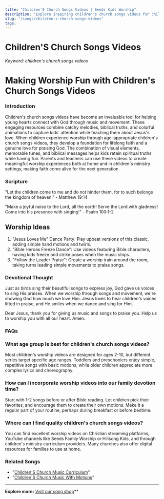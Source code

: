 ```yaml
---
title: "Children'S Church Songs Videos | Seeds Kids Worship"
description: "Explore inspiring children's church songs videos for children's worship and faith development. Biblical music resources for families and ministry."
slug: "/songs/children-s-church-songs-videos"
tags:
---
```


# Children'S Church Songs Videos

_Keyword: children's church songs videos_

# Making Worship Fun with Children's Church Songs Videos

### Introduction
Children's church songs videos have become an invaluable tool for helping young hearts connect with God through music and movement. These engaging resources combine catchy melodies, biblical truths, and colorful animations to capture kids' attention while teaching them about Jesus's love. When children experience worship through age-appropriate children's church songs videos, they develop a foundation for lifelong faith and a genuine love for praising God. The combination of visual elements, memorable tunes, and biblical messages helps kids retain spiritual truths while having fun. Parents and teachers can use these videos to create meaningful worship experiences both at home and in children's ministry settings, making faith come alive for the next generation.

### Scripture
"Let the children come to me and do not hinder them, for to such belongs the kingdom of heaven." - Matthew 19:14

"Make a joyful noise to the Lord, all the earth! Serve the Lord with gladness! Come into his presence with singing!" - Psalm 100:1-2

## Worship Ideas
1. "Jesus Loves Me" Dance Party: Play upbeat versions of this classic, adding simple hand motions and twirls.
2. "Bible Heroes Freeze Dance": Use videos featuring Bible characters, having kids freeze and strike poses when the music stops.
3. "Follow the Leader Praise": Create a worship train around the room, taking turns leading simple movements to praise songs.

### Devotional Thought
Just as birds sing their beautiful songs to express joy, God gave us voices to sing His praises. When we worship through songs and movement, we're showing God how much we love Him. Jesus loves to hear children's voices lifted in praise, and He smiles when we dance and sing for Him.

Dear Jesus, thank you for giving us music and songs to praise you. Help us to worship you with all our heart. Amen.

### FAQs

### What age group is best for children's church songs videos?
Most children's worship videos are designed for ages 2-10, but different series target specific age ranges. Toddlers and preschoolers enjoy simple, repetitive songs with basic motions, while older children appreciate more complex lyrics and choreography.

### How can I incorporate worship videos into our family devotion time?
Start with 1-2 songs before or after Bible reading. Let children pick their favorites, and encourage them to create their own motions. Make it a regular part of your routine, perhaps during breakfast or before bedtime.

### Where can I find quality children's church songs videos?
You can find excellent worship videos on Christian streaming platforms, YouTube channels like Seeds Family Worship or Hillsong Kids, and through children's ministry curriculum providers. Many churches also offer digital resources for families to use at home.

### Related Songs

- "[Children'S Church Music Curriculum](/songs/children-s-church-music-curriculum/)"
- "[Children'S Church Music With Motions](/songs/children-s-church-music-with-motions/)"

---

**Explore more:** [Visit our song shop](https://seedskidsworship.com/shop)**

<!-- Schema Markup -->
<script type="application/ld+json">
{
  "@context": "https://schema.org",
  "@type": "MusicRecording",
  "name": "Children'S Church Songs Videos",
  "byArtist": {
    "@type": "MusicGroup",
    "name": "Seeds Kids Worship"
  },
  "isFamilyFriendly": true,
  "url": "https://seedskidsworship.com/songs/children-s-church-songs-videos/"
}
</script>